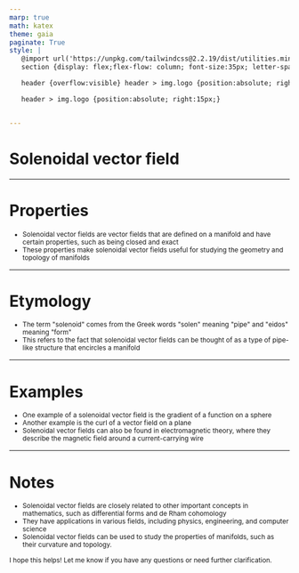```yaml
---
marp: true
math: katex
theme: gaia
paginate: True
style: |
   @import url('https://unpkg.com/tailwindcss@2.2.19/dist/utilities.min.css');
   section {display: flex;flex-flow: column; font-size:35px; letter-spacing:1.4px;}

   header {overflow:visible} header > img.logo {position:absolute; right:15px;}

   header > img.logo {position:absolute; right:15px;}


---
```

<!-- backgroundColor: white -->
<!-- _class: lead -->

 # Solenoidal vector field

---
<style scoped>p,li {font-size:0.92em}</style>

 # Properties

- Solenoidal vector fields are vector fields that are defined on a manifold and have certain properties, such as being closed and exact
- These properties make solenoidal vector fields useful for studying the geometry and topology of manifolds

---
<style scoped>p,li {font-size:0.92em}</style>

 # Etymology
- The term "solenoid" comes from the Greek words "solen" meaning "pipe" and "eidos" meaning "form"
- This refers to the fact that solenoidal vector fields can be thought of as a type of pipe-like structure that encircles a manifold


---
<style scoped>p,li {font-size:0.88em}</style>

 # Examples
- One example of a solenoidal vector field is the gradient of a function on a sphere
- Another example is the curl of a vector field on a plane
- Solenoidal vector fields can also be found in electromagnetic theory, where they describe the magnetic field around a current-carrying wire


---
<style scoped>p,li {font-size:0.84em}</style>

 # Notes

- Solenoidal vector fields are closely related to other important concepts in mathematics, such as differential forms and de Rham cohomology
- They have applications in various fields, including physics, engineering, and computer science
- Solenoidal vector fields can be used to study the properties of manifolds, such as their curvature and topology.

I hope this helps! Let me know if you have any questions or need further clarification.